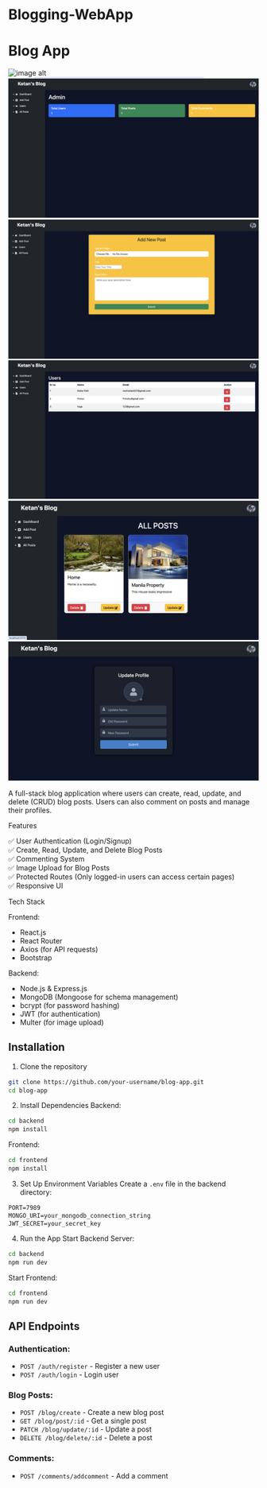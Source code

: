# Blogging-WebApp
# Blog App
![image alt](https://github.com/KetanPatil-dev/Blogging-WebApp/blob/966bebec0e5e77072af2ce7959cd2437a5323eae/Screenshot1.ipg.png)
![image alt](https://github.com/KetanPatil-dev/Blogging-WebApp/blob/3293a7926b5d3a8cfed8b3328ffeeb1d54b71ce7/SS2.jpg)
![image alt](https://github.com/KetanPatil-dev/Blogging-WebApp/blob/45b93acbd3a58f343122bf956d90a2699901f0e0/SS3.jpg)
![image alt](https://github.com/KetanPatil-dev/Blogging-WebApp/blob/2354df3e4acedffdea5261f25f642a4969081579/SS4.jpg)
![image alt](https://github.com/KetanPatil-dev/Blogging-WebApp/blob/2dcc926517481b9069822b0f7c935f121c9bbbd0/SS5.jpg)
![image alt](https://github.com/KetanPatil-dev/Blogging-WebApp/blob/dea2bc2577308e99bfcb7f4bd89dcf74acb012c6/SS6.jpg)

A full-stack blog application where users can create, read, update, and delete (CRUD) blog posts. Users can also comment on posts and manage their profiles.

Features

✅ User Authentication (Login/Signup)  
✅ Create, Read, Update, and Delete Blog Posts  
✅ Commenting System  
✅ Image Upload for Blog Posts  
✅ Protected Routes (Only logged-in users can access certain pages)  
✅ Responsive UI  

Tech Stack

 Frontend:
- React.js
- React Router
- Axios (for API requests)
- Bootstrap
  
Backend:
- Node.js & Express.js
- MongoDB (Mongoose for schema management)
- bcrypt (for password hashing)
- JWT (for authentication)
- Multer (for image upload)

## Installation

 1. Clone the repository
```bash
git clone https://github.com/your-username/blog-app.git
cd blog-app
```

 2. Install Dependencies
 Backend:
```bash
cd backend
npm install
```
 Frontend:
```bash
cd frontend
npm install
```

 3. Set Up Environment Variables
Create a `.env` file in the backend directory:
```env
PORT=7989
MONGO_URI=your_mongodb_connection_string
JWT_SECRET=your_secret_key
```

 4. Run the App
 Start Backend Server:
```bash
cd backend
npm run dev
```
 Start Frontend:
```bash
cd frontend
npm run dev
```

## API Endpoints

### Authentication:
- `POST /auth/register` - Register a new user
- `POST /auth/login` - Login user

### Blog Posts:
- `POST /blog/create` - Create a new blog post
- `GET /blog/post/:id` - Get a single post
- `PATCH /blog/update/:id` - Update a post
- `DELETE /blog/delete/:id` - Delete a post

### Comments:
- `POST /comments/addcomment` - Add a comment




